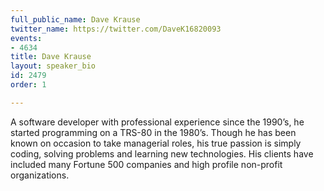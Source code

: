 ```yaml
---
full_public_name: Dave Krause
twitter_name: https://twitter.com/DaveK16820093
events:
- 4634
title: Dave Krause
layout: speaker_bio
id: 2479
order: 1

---
```

A software developer with professional experience since the 1990’s, he started programming on a TRS-80 in the 1980’s.  Though he has been known on occasion to take managerial roles, his true passion is simply coding, solving problems and learning new technologies.  His clients have included many Fortune 500 companies and high profile non-profit organizations.